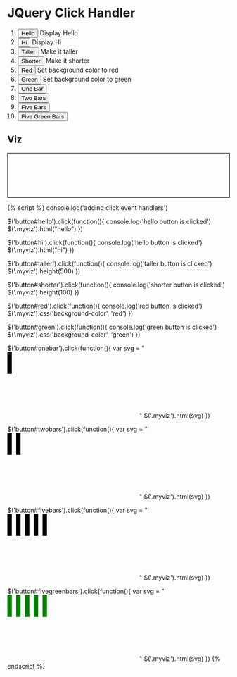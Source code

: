 # JQuery Click Handler

<ol>
<li><button id="hello">Hello</button> Display Hello </li>
<li><button id="hi">Hi</button> Display Hi </li>
<li><button id="taller">Taller</button> Make it taller</li>
<li><button id="shorter">Shorter</button> Make it shorter</li>
<li><button id="red">Red</button> Set background color to red</li>
<li><button id="green">Green</button> Set background color to green</li>
<li><button id="onebar">One Bar</button></li>
<li><button id="twobars">Two Bars</button></li>
<li><button id="fivebars">Five Bars</button></li>
<li><button id="fivegreenbars">Five Green Bars</button></li>
</ol>

## Viz

<div class="myviz" style="width:100%; height:100px; border: 1px black solid;">
</div>


{% script %}
console.log('adding click event handlers')

$('button#hello').click(function(){
    console.log('hello button is clicked')
    $('.myviz').html("hello")
})

$('button#hi').click(function(){
    console.log('hello button is clicked')
    $('.myviz').html("hi")
})

$('button#taller').click(function(){
    console.log('taller button is clicked')
    $('.myviz').height(500)
})

$('button#shorter').click(function(){
    console.log('shorter button is clicked')
    $('.myviz').height(100)
})

$('button#red').click(function(){
    console.log('red button is clicked')
    $('.myviz').css('background-color', 'red')
})

$('button#green').click(function(){
    console.log('green button is clicked')
    $('.myviz').css('background-color', 'green')
})

$('button#onebar').click(function(){
    var svg = "<svg><rect height='50' width='10'></rect></svg>"
    $('.myviz').html(svg)
})

$('button#twobars').click(function(){
    var svg = "<svg><rect height='50' width='10'/><rect height='50' width='10' x='20'/></svg>"
    $('.myviz').html(svg)
})

$('button#fivebars').click(function(){
    var svg = "<svg><rect height='50' width='10'/><rect height='50' width='10' x='20'/><rect height='50' width='10' x='40'/><rect height='50' width='10' x='60'/><rect height='50' width='10' x='80'/></svg>"
    $('.myviz').html(svg)
})

$('button#fivegreenbars').click(function(){
    var svg = "<svg><rect height='50' width='10' style='fill:green' /><rect height='50' width='10' x='20' style='fill:green' /><rect height='50' width='10' x='40' style='fill:green' /><rect height='50' width='10' x='60' style='fill:green' /><rect height='50' width='10' x='80' style='fill:green' /></svg>"
    $('.myviz').html(svg)
})
{% endscript %}